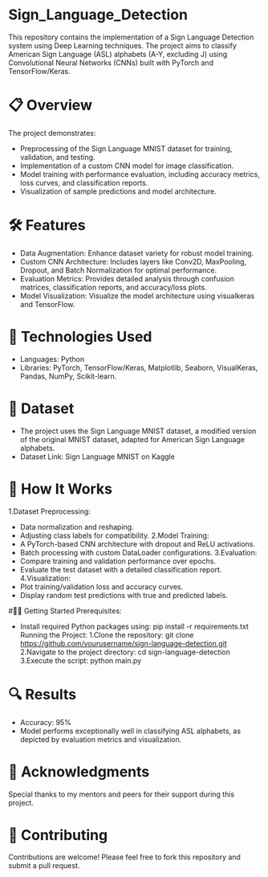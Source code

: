 # Sign_Language_Detection
This repository contains the implementation of a Sign Language Detection system using Deep Learning techniques. The project aims to classify American Sign Language (ASL) alphabets (A-Y, excluding J) using Convolutional Neural Networks (CNNs) built with PyTorch and TensorFlow/Keras.
# 📋 Overview
The project demonstrates:
  - Preprocessing of the Sign Language MNIST dataset for training, validation, and testing.
  - Implementation of a custom CNN model for image classification.
  - Model training with performance evaluation, including accuracy metrics, loss curves, and classification reports.
  - Visualization of sample predictions and model architecture.
    
# 🛠 Features
  - Data Augmentation: Enhance dataset variety for robust model training.
  - Custom CNN Architecture: Includes layers like Conv2D, MaxPooling, Dropout, and Batch Normalization for optimal performance.
  - Evaluation Metrics: Provides detailed analysis through confusion matrices, classification reports, and accuracy/loss plots.
  - Model Visualization: Visualize the model architecture using visualkeras and TensorFlow.

# 🚀 Technologies Used
  - Languages: Python
  - Libraries: PyTorch, TensorFlow/Keras, Matplotlib, Seaborn, VisualKeras, Pandas, NumPy, Scikit-learn.

# 📂 Dataset
  - The project uses the Sign Language MNIST dataset, a modified version of the original MNIST dataset, adapted for American Sign Language alphabets.
  - Dataset Link: Sign Language MNIST on Kaggle

# 🎯 How It Works
1.Dataset Preprocessing:
  - Data normalization and reshaping.
  - Adjusting class labels for compatibility.
2.Model Training:
  - A PyTorch-based CNN architecture with dropout and ReLU activations.
  - Batch processing with custom DataLoader configurations.
3.Evaluation:
  - Compare training and validation performance over epochs.
  - Evaluate the test dataset with a detailed classification report.
4.Visualization:
  - Plot training/validation loss and accuracy curves.
  - Display random test predictions with true and predicted labels.

#🧑‍💻 Getting Started
Prerequisites:
  - Install required Python packages using:
    pip install -r requirements.txt
Running the Project:
1.Clone the repository:
    git clone https://github.com/yourusername/sign-language-detection.git
2.Navigate to the project directory:
    cd sign-language-detection
3.Execute the script:
    python main.py

# 🔍 Results
  - Accuracy: 95%
  - Model performs exceptionally well in classifying ASL alphabets, as depicted by evaluation metrics and visualization.

# 🙌 Acknowledgments
Special thanks to my mentors and peers for their support during this project.

# 🤝 Contributing
Contributions are welcome! Please feel free to fork this repository and submit a pull request.

